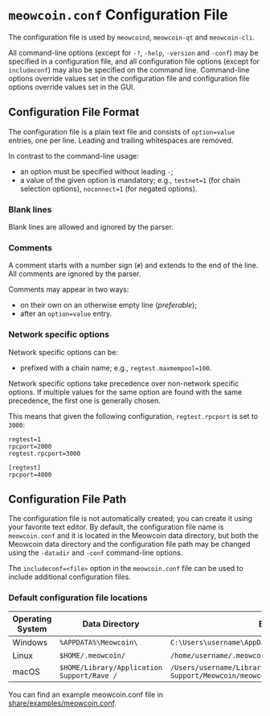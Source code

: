 # `meowcoin.conf` Configuration File

The configuration file is used by `meowcoind`, `meowcoin-qt` and `meowcoin-cli`.

All command-line options (except for `-?`, `-help`, `-version` and `-conf`) may be specified in a configuration file, and all configuration file options (except for `includeconf`) may also be specified on the command line. Command-line options override values set in the configuration file and configuration file options override values set in the GUI.

## Configuration File Format

The configuration file is a plain text file and consists of `option=value` entries, one per line. Leading and trailing whitespaces are removed.

In contrast to the command-line usage:
- an option must be specified without leading `-`;
- a value of the given option is mandatory; e.g., `testnet=1` (for chain selection options), `noconnect=1` (for negated options).

### Blank lines

Blank lines are allowed and ignored by the parser.

### Comments

A comment starts with a number sign (`#`) and extends to the end of the line. All comments are ignored by the parser.

Comments may appear in two ways:
- on their own on an otherwise empty line (_preferable_);
- after an `option=value` entry.

### Network specific options

Network specific options can be:
- prefixed with a chain name; e.g., `regtest.maxmempool=100`.

Network specific options take precedence over non-network specific options.
If multiple values for the same option are found with the same precedence, the
first one is generally chosen.

This means that given the following configuration, `regtest.rpcport` is set to `3000`:

```
regtest=1
rpcport=2000
regtest.rpcport=3000

[regtest]
rpcport=4000
```

## Configuration File Path

The configuration file is not automatically created; you can create it using your favorite text editor. By default, the configuration file name is `meowcoin.conf` and it is located in the Meowcoin data directory, but both the Meowcoin data directory and the configuration file path may be changed using the `-datadir` and `-conf` command-line options.

The `includeconf=<file>` option in the `meowcoin.conf` file can be used to include additional configuration files.

### Default configuration file locations

Operating System | Data Directory | Example Path
-- | -- | --
Windows | `%APPDATA%\Meowcoin\` | `C:\Users\username\AppData\Roaming\Meowcoin\meowcoin.conf`
Linux | `$HOME/.meowcoin/` | `/home/username/.meowcoin/meowcoin.conf`
macOS | `$HOME/Library/Application Support/Rave /` | `/Users/username/Library/Application Support/Meowcoin/meowcoin.conf`

You can find an example meowcoin.conf file in [share/examples/meowcoin.conf](../share/examples/meowcoin.conf).
